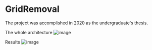 # GridRemoval
The project was accomplished in 2020 as the undergraduate's thesis.

The whole architecture
![image](https://user-images.githubusercontent.com/44375942/197795607-04267c35-ea48-4479-8821-6225ba1652c2.png)

Results
![image](https://user-images.githubusercontent.com/44375942/197995926-571caac0-802b-481c-9012-833d3daeec48.png)
